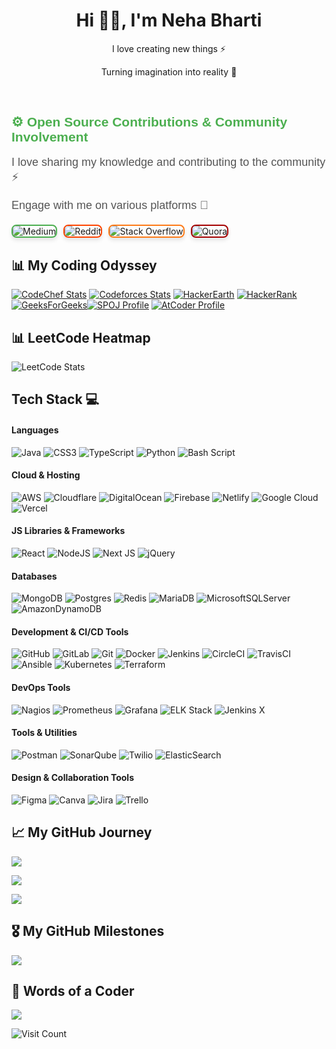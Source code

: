 <h1 align="center"> Hi 👋🏻, I'm Neha Bharti </br> 
</h1>
<p align="center">I love creating new things ⚡</p>
<p align="center">Turning imagination into reality 🚀</p>
<p align="center">
 <a href="#" target="_blank"><img alt="" src="https://img.shields.io/badge/Portfolio-000?logo=vercel&logoColor=yellow&style=for-the-badge" style="vertical-align:center" /></a>
<a href="https://x.com/neet_neha" target="_blank"><img alt="" src="https://img.shields.io/badge/Twitter-000?logo=X&logoColor=ffffff&style=for-the-badge" style="vertical-align:center" /></a>
<a href="https://www.linkedin.com/in/bharti24/" target="_blank"><img alt="" src="https://img.shields.io/badge/LinkedIn-000?logo=linkedin&logoColor=0A66C2&style=for-the-badge" style="vertical-align:center" /></a></p>


<h2 align="left" style="font-family: 'Arial', sans-serif; color: #4CAF50;"> ⚙️ Open Source Contributions & Community Involvement</h2>
<p align="left" style="font-size: 18px; font-family: 'Arial', sans-serif; color: #555;">I love sharing my knowledge and contributing to the community ⚡</p>
<p align="left" style="font-size: 18px; font-family: 'Arial', sans-serif; color: #555;">Engage with me on various platforms 🚀</p>

<div align="left" style="display: flex; gap: 10px; margin-top: 20px;">
  <a href="https://medium.com/@neetneha116" target="_blank" style="text-decoration: none;">
    <img alt="Medium" src="https://img.shields.io/badge/Medium-12100E?logo=medium&logoColor=white" style="border-radius: 8px; border: 2px solid #4CAF50; box-shadow: 0 4px 6px rgba(0, 0, 0, 0.1); transition: all 0.3s ease-in-out;" />
  </a>
  <a href="https://reddit.com/user/Immediate-Minute6287/" target="_blank" style="text-decoration: none;">
    <img alt="Reddit" src="https://img.shields.io/badge/Reddit-%23FF4500.svg?logo=Reddit&logoColor=white" style="border-radius: 8px; border: 2px solid #FF4500; box-shadow: 0 4px 6px rgba(0, 0, 0, 0.1); transition: all 0.3s ease-in-out;" />
  </a>
  <a href="https://stackoverflow.com/users/15405780/root?tab=profile" target="_blank" style="text-decoration: none;">
    <img alt="Stack Overflow" src="https://img.shields.io/badge/-Stackoverflow-FE7A16?logo=stack-overflow&logoColor=white" style="border-radius: 8px; border: 2px solid #FE7A16; box-shadow: 0 4px 6px rgba(0, 0, 0, 0.1); transition: all 0.3s ease-in-out;" />
  </a>
  <a href="https://www.quora.com/profile/Neha-Bharti-219" target="_blank" style="text-decoration: none;">
    <img alt="Quora" src="https://img.shields.io/badge/Quora-%23A50000?logo=Quora&logoColor=white" style="border-radius: 8px; border: 2px solid #A50000; box-shadow: 0 4px 6px rgba(0, 0, 0, 0.1); transition: all 0.3s ease-in-out;" />
  </a>
</div>


## 📊 My Coding Odyssey
[![CodeChef Stats](https://cp-logo.vercel.app/codechef/neha2407)](https://www.codechef.com/users/neha2407) [![Codeforces Stats](https://raw.githubusercontent.com/sudiptob2/cf-stats/main/output/rating.svg)](https://codeforces.com/profile/neetneha) [![HackerEarth](https://img.shields.io/badge/HackerEarth-Profile-323754?logo=hackerearth&logoColor=white)](https://www.hackerearth.com/@neha2671/) [![HackerRank](https://img.shields.io/badge/HackerRank-Profile-00EA64?logo=hackerrank&logoColor=white)](https://www.hackerrank.com/profile/neetneha116)  [![GeeksForGeeks](https://img.shields.io/badge/GeeksforGeeks-Profile-0F9D58?logo=geeksforgeeks&logoColor=white)](https://www.geeksforgeeks.org/user/neetneha/)[![SPOJ Profile](https://img.shields.io/badge/SPOJ-Profile-3E7B7B?logo=spoj&logoColor=white)](https://www.spoj.com/myaccount/)  [![AtCoder Profile](https://img.shields.io/badge/AtCoder-Profile-00A1D6?logo=atcoder&logoColor=white)](https://atcoder.jp/users/neetneha)

## 📊 LeetCode Heatmap
![LeetCode Stats](https://leetcard.jacoblin.cool/11911977_24?theme=dark&font=Monserrat&ext=heatmap)  


## Tech Stack 💻
#### Languages
![Java](https://img.shields.io/badge/java-%23ED8B00.svg?style=for-the-badge&logo=openjdk&logoColor=white)
![CSS3](https://img.shields.io/badge/css3-%231572B6.svg?style=for-the-badge&logo=css3&logoColor=white)
![TypeScript](https://img.shields.io/badge/typescript-%23007ACC.svg?style=for-the-badge&logo=typescript&logoColor=white)
![Python](https://img.shields.io/badge/python-3670A0?style=for-the-badge&logo=python&logoColor=ffdd54)
![Bash Script](https://img.shields.io/badge/bash_script-%23121011.svg?style=for-the-badge&logo=gnu-bash&logoColor=white)

#### Cloud & Hosting
![AWS](https://img.shields.io/badge/AWS-%23FF9900.svg?style=for-the-badge&logo=amazon-aws&logoColor=white)
![Cloudflare](https://img.shields.io/badge/Cloudflare-F38020?style=for-the-badge&logo=Cloudflare&logoColor=white)
![DigitalOcean](https://img.shields.io/badge/DigitalOcean-%230167ff.svg?style=for-the-badge&logo=digitalOcean&logoColor=white)
![Firebase](https://img.shields.io/badge/firebase-%23039BE5.svg?style=for-the-badge&logo=firebase)
![Netlify](https://img.shields.io/badge/netlify-%23000000.svg?style=for-the-badge&logo=netlify&logoColor=#00C7B7)
![Google Cloud](https://img.shields.io/badge/GoogleCloud-%234285F4.svg?style=for-the-badge&logo=google-cloud&logoColor=white)
![Vercel](https://img.shields.io/badge/vercel-%23000000.svg?style=for-the-badge&logo=vercel&logoColor=white)

#### JS Libraries & Frameworks
![React](https://img.shields.io/badge/react-%2320232a.svg?style=for-the-badge&logo=react&logoColor=%2361DAFB)
![NodeJS](https://img.shields.io/badge/node.js-6DA55F?style=for-the-badge&logo=node.js&logoColor=white)
![Next JS](https://img.shields.io/badge/Next-black?style=for-the-badge&logo=next.js&logoColor=white)
![jQuery](https://img.shields.io/badge/jquery-%230769AD.svg?style=for-the-badge&logo=jquery&logoColor=white)

#### Databases
![MongoDB](https://img.shields.io/badge/MongoDB-%234ea94b.svg?style=for-the-badge&logo=mongodb&logoColor=white)
![Postgres](https://img.shields.io/badge/postgres-%23316192.svg?style=for-the-badge&logo=postgresql&logoColor=white)
![Redis](https://img.shields.io/badge/redis-%23DD0031.svg?style=for-the-badge&logo=redis&logoColor=white)
![MariaDB](https://img.shields.io/badge/MariaDB-003545?style=for-the-badge&logo=mariadb&logoColor=white)
![MicrosoftSQLServer](https://img.shields.io/badge/Microsoft%20SQL%20Server-CC2927?style=for-the-badge&logo=microsoft%20sql%20server&logoColor=white)
![AmazonDynamoDB](https://img.shields.io/badge/Amazon%20DynamoDB-4053D6?style=for-the-badge&logo=Amazon%20DynamoDB&logoColor=white)

#### Development & CI/CD Tools
![GitHub](https://img.shields.io/badge/github-%23121011.svg?style=for-the-badge&logo=github&logoColor=white)
![GitLab](https://img.shields.io/badge/gitlab-%23181717.svg?style=for-the-badge&logo=gitlab&logoColor=white)
![Git](https://img.shields.io/badge/git-%23F05033.svg?style=for-the-badge&logo=git&logoColor=white)
![Docker](https://img.shields.io/badge/docker-%230db7ed.svg?style=for-the-badge&logo=docker&logoColor=white)
![Jenkins](https://img.shields.io/badge/jenkins-%232C5263.svg?style=for-the-badge&logo=jenkins&logoColor=white)
![CircleCI](https://img.shields.io/badge/circleci-%23161616.svg?style=for-the-badge&logo=circleci&logoColor=white)
![TravisCI](https://img.shields.io/badge/travis%20ci-%232B2F33.svg?style=for-the-badge&logo=travis&logoColor=white)
![Ansible](https://img.shields.io/badge/Ansible-%231F1F1F.svg?style=for-the-badge&logo=ansible&logoColor=white)
![Kubernetes](https://img.shields.io/badge/kubernetes-%23326ce5.svg?style=for-the-badge&logo=kubernetes&logoColor=white)
![Terraform](https://img.shields.io/badge/terraform-%235835CC.svg?style=for-the-badge&logo=terraform&logoColor=white)

#### DevOps Tools
![Nagios](https://img.shields.io/badge/nagios-%2331433A.svg?style=for-the-badge&logo=nagios&logoColor=white)
![Prometheus](https://img.shields.io/badge/prometheus-%23E6522C.svg?style=for-the-badge&logo=prometheus&logoColor=white)
![Grafana](https://img.shields.io/badge/grafana-%23F46800.svg?style=for-the-badge&logo=grafana&logoColor=white)
![ELK Stack](https://img.shields.io/badge/ELK%20Stack-%23D54B00.svg?style=for-the-badge&logo=elasticsearch&logoColor=white)
![Jenkins X](https://img.shields.io/badge/jenkins%20x-%232C5263.svg?style=for-the-badge&logo=jenkins&logoColor=white)

#### Tools & Utilities
![Postman](https://img.shields.io/badge/Postman-FF6C37?style=for-the-badge&logo=postman&logoColor=white)
![SonarQube](https://img.shields.io/badge/SonarQube-black?style=for-the-badge&logo=sonarqube&logoColor=4E9BCD)
![Twilio](https://img.shields.io/badge/Twilio-F22F46?style=for-the-badge&logo=Twilio&logoColor=white)
![ElasticSearch](https://img.shields.io/badge/-ElasticSearch-005571?style=for-the-badge&logo=elasticsearch)

#### Design & Collaboration Tools
![Figma](https://img.shields.io/badge/figma-%23F24E1E.svg?style=for-the-badge&logo=figma&logoColor=white)
![Canva](https://img.shields.io/badge/Canva-%2300C4CC.svg?style=for-the-badge&logo=Canva&logoColor=white)
![Jira](https://img.shields.io/badge/jira-%230A0FFF.svg?style=for-the-badge&logo=jira&logoColor=white)
![Trello](https://img.shields.io/badge/Trello-%23026AA7.svg?style=for-the-badge&logo=Trello&logoColor=white)


## 📈 My GitHub Journey

![](https://github-readme-streak-stats.herokuapp.com/?user=neha-dev-dot&theme=radical&hide_border=false)

![](https://github-readme-stats.vercel.app/api?username=neha-dev-dot&theme=radical&hide_border=false&include_all_commits=true&count_private=true&cache_seconds=600) 

![](https://github-readme-stats.vercel.app/api/top-langs/?username=neha-dev-dot&theme=radical&hide_border=false&layout=compact&cache_seconds=1800)



## 🎖️ My GitHub Milestones
![](https://github-profile-trophy.vercel.app/?username=neha-dev-dot&theme=radical&no-frame=false&no-bg=false&margin-w=4)


## 📜 Words of a Coder
![](https://quotes-github-readme.vercel.app/api?type=horizontal&theme=tokyonight)


<img src="https://visitcount.itsvg.in/api?id=neha-dev-dot&icon=4&color=8" alt="Visit Count" />

<!-- Proudly created with GPRM ( https://gprm.itsvg.in ) -->
